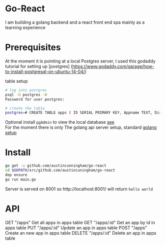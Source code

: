 # Go-React

I am building a golang backend and a react front end spa mainly as a learning experience

# Prerequisites 

At the moment it is pointing at a local Postgres server, I used this godaddy tutorial for setting up [postgres]  (https://www.godaddy.com/garage/how-to-install-postgresql-on-ubuntu-14-04/)  

table setup 
```bash
# log into postgres
psql -U postgres -W                
Password for user postgres: 

# create the table
postgres=# CREATE TABLE apps ( ID SERIAL PRIMARY KEY, Appname TEXT, Disabled boolean, GlobalDisableMessage TEXT); 
```
Optional install `pgAdmin` to view the local database [see](https://www.pgadmin.org/screenshots/)  
For the moment there is only The golang api server setup, standard [golang setup](https://golang.org/doc/install)

# Install

```bash
go get -u github.com/austincunningham/go-react
cd $GOPATH/src/github.com/austincuningham/go-react
dep ensure
go run main.go
```
Server is served on 8001 so
http://localhost:8001/ will return `hello world`

# API

GET "/apps" Get all apps in apps table
GET "/apps/:id" Get an app by id in apps table
PUT "/apps/:id" Update an app in apps table
POST "/apps" Create an new app in apps table
DELETE "/apps/:id" Delete an app in apps table
